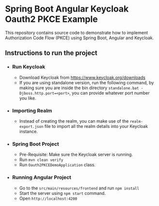 # Spring Boot Angular Keycloak Oauth2 PKCE Example

This repository contains source code to demonstrate how to implement Authorization Code Flow (PKCE) using Spring Boot, Angular and Keycloak.

## Instructions to run the project

- ### Run Keycloak
    - Download Keycloak from https://www.keycloak.org/downloads
    - If you are using standalone version, run the following command, by making sure you are inside the bin directory
      `standalone.bat -Djboss.http.port=<port>`, you can provide whatever port number you like.

- ### Importing Realm
    - Instead of creating the realm, you can make use of the `realm-export.json` file to import all the realm details into your Keycloak instance.

- ### Spring Boot Project
    - Pre-Requisite: Make sure the Keycloak server is running.
    - Run `mvn clean verify`
    - Run `Oauth2PKCEDemoApplication` class.

- ### Running Angular Project
    - Go to the `src/main/resources/frontend` and run `npm install`
    - Start the server using `npm start` command.
    - Open `http://localhost:4200`
